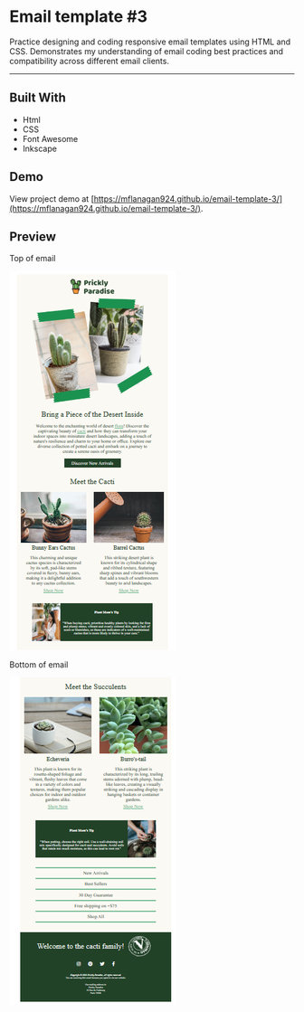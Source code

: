 # Email template #3
Practice designing and coding responsive email templates using HTML and CSS. Demonstrates my understanding of email coding best practices and compatibility across different email clients.

---

## Built With
* Html
* CSS
* Font Awesome
* Inkscape

## Demo

View project demo at [https://mflanagan924.github.io/email-template-3/](https://mflanagan924.github.io/email-template-3/).

## Preview

Top of email

<img src="img/preview 1.PNG"></img>

Bottom of email

<img src="img/preview 2.PNG"></img>

